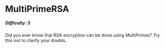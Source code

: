 # MultiPrimeRSA
##### Difficulty: 3
Did you ever know that RSA encryption can be done using MultiPrimes? Try this out to clarify your doubts.

